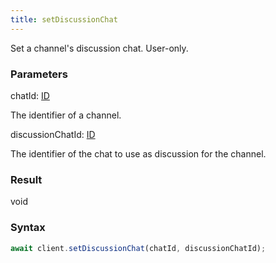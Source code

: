 ```yaml
---
title: setDiscussionChat
---
```


Set a channel's discussion chat. User-only.


### Parameters 

<div class="flex flex-col gap-3"><div><div class="font-mono" id="p_chatId" data-anchor><span class="font-bold">chatId</span><span class="opacity-50">:</span> <a href="/gh/types/id"  >ID</a></div><div class="pl-3"><div class="no-margin">

The identifier of a channel.

</div></div></div><div><div class="font-mono" id="p_discussionChatId" data-anchor><span class="font-bold">discussionChatId</span><span class="opacity-50">:</span> <a href="/gh/types/id"  >ID</a></div><div class="pl-3"><div class="no-margin">

The identifier of the chat to use as discussion for the channel.

</div></div></div></div>

### Result 

<div class="font-mono"><span>void</span></div>

### Syntax

```ts
await client.setDiscussionChat(chatId, discussionChatId);
```



